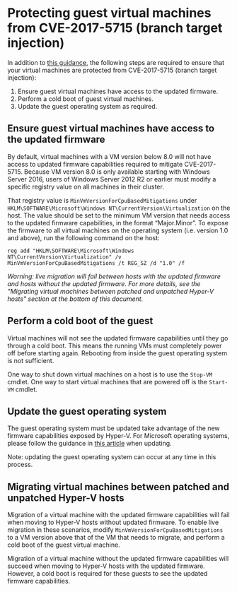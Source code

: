 # Protecting guest virtual machines from CVE-2017-5715 (branch target injection)

In addition to [this guidance](https://support.microsoft.com/en-us/help/4072698/windows-server-guidance-to-protect-against-the-speculative-execution), the following steps are required to ensure that your virtual machines are protected from CVE-2017-5715 (branch target injection):

1.	Ensure guest virtual machines have access to the updated firmware.
2.	Perform a cold boot of guest virtual machines.
3.	Update the guest operating system as required.

## Ensure guest virtual machines have access to the updated firmware

By default, virtual machines with a VM version below 8.0 will not have access to updated firmware capabilities required to mitigate CVE-2017-5715.  Because VM version 8.0 is only available starting with Windows Server 2016, users of Windows Server 2012 R2 or earlier must modify a specific registry value on all machines in their cluster.

That registry value is `MinVmVersionForCpuBasedMitigations` under `HKLM\SOFTWARE\Microsoft\Windows NT\CurrentVersion\Virtualization` on the host.  The value should be set to the minimum VM version that needs access to the updated firmware capabilities, in the format “Major.Minor”.  To expose the firmware to all virtual machines on the operating system (i.e. version 1.0 and above), run the following command on the host: 
 
```
reg add "HKLM\SOFTWARE\Microsoft\Windows NT\CurrentVersion\Virtualization" /v MinVmVersionForCpuBasedMitigations /t REG_SZ /d "1.0" /f
```
*Warning: live migration will fail between hosts with the updated firmware and hosts without the updated firmware.  For more details, see the "Migrating virtual machines between patched and unpatched Hyper-V hosts" section at the bottom of this document.*

## Perform a cold boot of the guest

Virtual machines will not see the updated firmware capabilities until they go through a cold boot.  This means the running VMs must completely power off before starting again.  Rebooting from inside the guest operating system is not sufficient.

One way to shut down virtual machines on a host is to use the `Stop-VM` cmdlet.  One way to start virtual machines that are powered off is the `Start-VM` cmdlet.  

## Update the guest operating system

The guest operating system must be updated take advantage of the new firmware capabilities exposed by Hyper-V.  For Microsoft operating systems, please follow the guidance in [this article](https://support.microsoft.com/en-us/help/4072698/windows-server-guidance-to-protect-against-the-speculative-execution) when updating.

Note: updating the guest operating system can occur at any time in this process.

## Migrating virtual machines between patched and unpatched Hyper-V hosts

Migration of a virtual machine with the updated firmware capabilities will fail when moving to Hyper-V hosts without updated firmware.  To enable live migration in these scenarios, modify `MinVmVersionForCpuBasedMitigations` to a VM version above that of the VM that needs to migrate, and perform a cold boot of the guest virtual machine.

Migration of a virtual machine without the updated firmware capabilities will succeed when moving to Hyper-V hosts with the updated firmware.  However, a cold boot is required for these guests to see the updated firmware capabilities.




